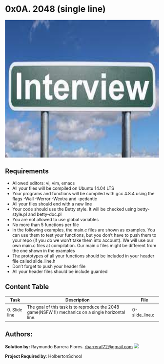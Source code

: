 # 0x0A. 2048 (single line) #

<img src="https://github.com/RayBar72/holbertonschool-interview/blob/master/image.jfif" width="1000" height="450">

## Requirements ##

- Allowed editors: vi, vim, emacs
- All your files will be compiled on Ubuntu 14.04 LTS
- Your programs and functions will be compiled with gcc 4.8.4 using the flags -Wall -Werror -Wextra and -pedantic
- All your files should end with a new line
- Your code should use the Betty style. It will be checked using betty-style.pl and betty-doc.pl
- You are not allowed to use global variables
- No more than 5 functions per file
- In the following examples, the main.c files are shown as examples. You can use them to test your functions, but you don’t have to push them to your repo (if you do we won’t take them into account). We will use our own main.c files at compilation. Our main.c files might be different from the one shown in the examples
- The prototypes of all your functions should be included in your header file called slide_line.h
- Don’t forget to push your header file
- All your header files should be include guarded

## Content Table ##

| Task | Description | File |
| ----------- | ----------- | ----------- |
| 0. Slide line | The goal of this task is to reproduce the 2048 game(NSFW !!) mechanics on a single horizontal line. | 0-slide_line.c |

## Authors: ##

**Solution by:** Raymundo Barrera Flores. [rbarreraf72@gmail.com](rbarreraf72@gmail.com)
[<img src="https://img.shields.io/badge/linkedin-%230077B5.svg?&style=for-the-badge&logo=linkedin&logoColor=white"/>](https://www.linkedin.com/in/raymundo-barrera-flores-a13022222/)


**Project Required by**: HolbertonSchool
